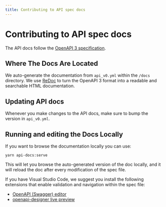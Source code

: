 ```yaml
---
title: Contributing to API spec docs
---
```


# Contributing to API spec docs

The API docs follow the [OpenAPI 3 specification](http://spec.openapis.org/oas/v3.0.2).

## Where The Docs Are Located

We auto-generate the documentation from `api_v0.yml` within the `/docs` directory.
We use [ReDoc](https://github.com/Redocly/redoc) to turn the OpenAPI 3 format into a readable and searchable HTML documentation.

## Updating API docs

Whenever you make changes to the API docs, make sure to bump the version in `api_v0.yml`.

## Running and editing the Docs Locally

If you want to browse the documentation locally you can use:

```shell
yarn api-docs:serve
```

This will let you browse the auto-generated version of the doc locally, and it will reload the doc after every modification
of the spec file.

If you have Visual Studio Code, we suggest you install the following extensions that enable validation and navigation within
the spec file:

- [OpenAPI (Swagger) editor](https://marketplace.visualstudio.com/items?itemName=42Crunch.vscode-openapi)
- [openapi-designer live preview](https://marketplace.visualstudio.com/items?itemName=philosowaffle.openapi-designer)
